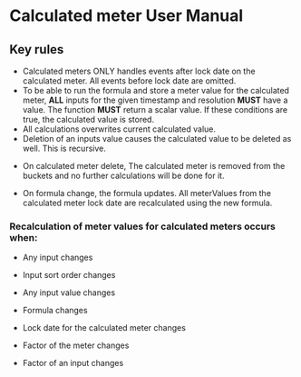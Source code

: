 # Calculated meter User Manual


## Key rules

- Calculated meters ONLY handles events after lock date on the calculated meter. All events before lock date are omitted. 
- To be able to run the formula and store a meter value for the calculated meter, **ALL** inputs for the given timestamp and resolution **MUST** have a value. The function **MUST** return a scalar value. If these conditions are true, the calculated value is stored.
- All calculations overwrites current calculated value.
- Deletion of an inputs value causes the calculated value to be deleted as well. This is recursive.

* On calculated meter delete, The calculated meter is removed from the buckets and no further calculations will be done for it.

* On formula change, the formula updates. All meterValues from the calculated meter lock date are recalculated using the new formula.

### Recalculation of meter values for calculated meters occurs when:

- Any input changes

- Input sort order changes

- Any input value changes

- Formula changes

- Lock date for the calculated meter changes

- Factor of the meter changes

- Factor of an input changes
